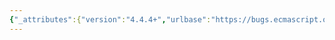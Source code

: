 ```yaml
---
{"_attributes":{"version":"4.4.4+","urlbase":"https://bugs.ecmascript.org/","maintainer":"dherman@mozilla.com"},"bug":{"bug_id":7,"creation_ts":"2011-02-08 13:07:00 -0800","short_desc":"S7.9_A9_T3.js and S7.9_A9_T4.js are invalid as per ES5","delta_ts":"2012-01-13 09:43:31 -0800","product":"Test262","component":"ECMA-262 Tests","version":"unspecified","rep_platform":"All","op_sys":"All","bug_status":"RESOLVED","resolution":"FIXED","see_also":["http://code.google.com/p/v8/issues/detail?id=1127","https://bugs.ecmascript.org/show_bug.cgi?id=8","https://bugzilla.mozilla.org/show_bug.cgi?id=238945"],"priority":"Normal","bug_severity":"normal","everconfirmed":true,"reporter":{"uid":"dfugate","name":"Dave Fugate"},"assigned_to":{"uid":"erights","name":"Mark S. Miller"},"cc":["brendan","dfugate"],"long_desc":[{"commentid":11,"comment_count":0,"who":{"uid":"dfugate","name":"Dave Fugate"},"bug_when":"2011-02-08 13:07:54 -0800","thetext":"Test262 tests S7.9_A9_T3.js and S7.9_A9_T3.js boil down to the following snippet:\n    do {;} while (false) false\n\nSection 12.6.1 of ES5 states that all do-while statements should end with a semicolon.  That said, section 7.9.1 allows for automatic semicolon insertion under three circumstances:\n1. if the offending token (i.e., the last 'false' in the snippet above) is preceded by a newline.  This is not the case\n2. if the semicolon would be needed at the end of the program.  Appending a semicolon to the final 'false' does not fix the snippet's grammar issue with respect to 12.6.1\n3. if the grammar production is restricted.  This is not the case for do-while\n\n\nFor the short term, I'll disable these on Test262 as they do not conform to the spec.  For the long term I'd suggest:\n1.  We rewrite this test such that there's a newline between \"(false) \" and \"false\" thereby making it valid.\n2.  The original be moved elsewhere as it is validating existing Chrome behavior"},{"commentid":13,"comment_count":1,"who":{"uid":"brendan","name":"Brendan Eich"},"bug_when":"2011-02-08 14:45:36 -0800","thetext":"As the see-also links make clear, it'snot just existing Chrome behavior -- all browsers going back to Netscape 2 did this.\n\n/be"},{"commentid":265,"comment_count":2,"who":{"uid":"dfugate","name":"Dave Fugate"},"bug_when":"2011-07-06 10:26:26 -0700","thetext":"Tests still exist in Sputnik.  Looks like these are intended to remain disabled until ES6 is released and changes the spec in this regard."},{"commentid":598,"comment_count":3,"who":{"uid":"dfugate","name":"Dave Fugate"},"bug_when":"2012-01-13 09:43:31 -0800","thetext":"Not sure if this will be changed for ES6 after all.  Moved these into the bestPractices directory."}]}}
---
```

